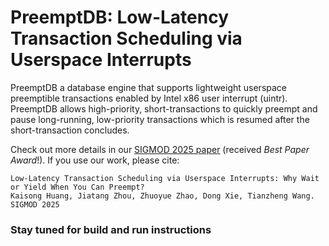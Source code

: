 # PreemptDB: Low-Latency Transaction Scheduling via Userspace Interrupts

PreemptDB a database engine that supports lightweight userspace preemptible transactions enabled by Intel x86 user interrupt (uintr).
PreemptDB allows high-priority, short-transactions to quickly preempt and pause long-running, low-priority transactions which is resumed after the short-transaction concludes.

Check out more details in our [SIGMOD 2025 paper](https://kaisonghuang.github.io/resources/preemptdb-preprint.pdf) (received *Best Paper Award*!). If you use our work, please cite:

```
Low-Latency Transaction Scheduling via Userspace Interrupts: Why Wait or Yield When You Can Preempt?
Kaisong Huang, Jiatang Zhou, Zhuoyue Zhao, Dong Xie, Tianzheng Wang.
SIGMOD 2025 
```

### Stay tuned for build and run instructions
